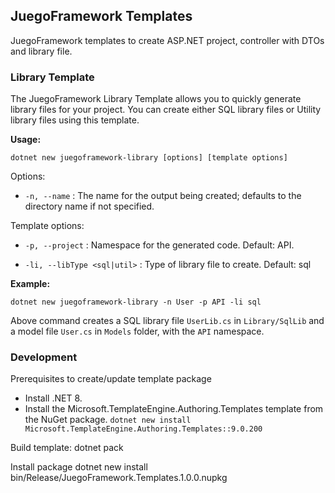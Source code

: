 ## JuegoFramework Templates
JuegoFramework templates to create ASP.NET project, controller with DTOs and library file.

### Library Template

The JuegoFramework Library Template allows you to quickly generate library files for your project. You can create either SQL library files or Utility library files using this template.

**Usage:**

  `dotnet new juegoframework-library [options] [template options]`

Options:
  - `-n, --name` : The name for the output being created; defaults to the directory name if not specified.

Template options:


  - `-p, --project` :  Namespace for the generated code. Default: API.

  - `-li, --libType <sql|util>` :  Type of library file to create. Default: sql

**Example:**

`dotnet new juegoframework-library -n User -p API -li sql`

Above command creates a SQL library file `UserLib.cs` in `Library/SqlLib` and a model file `User.cs` in `Models` folder, with the `API` namespace.

### Development
Prerequisites to create/update template package
 - Install .NET 8.
 - Install the Microsoft.TemplateEngine.Authoring.Templates template from the NuGet package. 
   `dotnet new install Microsoft.TemplateEngine.Authoring.Templates::9.0.200`

Build template:
dotnet pack

Install package
dotnet new install bin/Release/JuegoFramework.Templates.1.0.0.nupkg